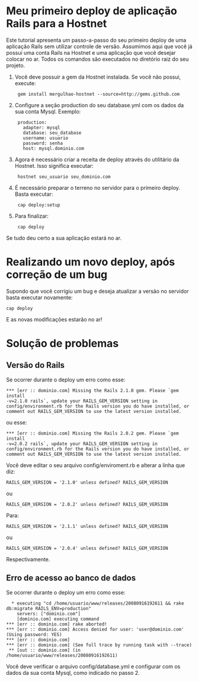 Meu primeiro deploy de aplicação Rails para a Hostnet
=====================================================

Este tutorial apresenta um passo-a-passo do seu primeiro deploy de uma aplicação Rails sem utilizar controle de versão. Assumimos aqui que você já possui uma conta Rails na Hostnet e uma aplicação que você desejar colocar no ar. Todos os comandos são executados no diretório raiz do seu projeto.

1. Você deve possuir a gem da Hostnet instalada. Se você não possui, execute:

        gem install mergulhao-hostnet --source=http://gems.github.com

2. Configure a seção production do seu database.yml com os dados da sua conta Mysql. Exemplo:

        production:
          adapter: mysql
          database: seu_database
          username: usuario
          password: senha
          host: mysql.dominio.com

3. Agora é necessário criar a receita de deploy através do utilitário da Hostnet. Isso significa executar:

        hostnet seu_usuario seu_dominio.com

4. É necessário preparar o terreno no servidor para o primeiro deploy. Basta executar:

        cap deploy:setup

5. Para finalizar:

        cap deploy

Se tudo deu certo a sua aplicação estará no ar.

Realizando um novo deploy, após correção de um bug
==================================================

Supondo que você corrigiu um bug e deseja atualizar a versão no servidor basta executar novamente:

    cap deploy

E as novas modificações estarão no ar!

Solução de problemas
====================

Versão do Rails
---------------

Se ocorrer durante o deploy um erro como esse:

    *** [err :: dominio.com] Missing the Rails 2.1.0 gem. Please `gem install 
    -v=2.1.0 rails`, update your RAILS_GEM_VERSION setting in 
    config/environment.rb for the Rails version you do have installed, or 
    comment out RAILS_GEM_VERSION to use the latest version installed.

ou esse:

    *** [err :: dominio.com] Missing the Rails 2.0.2 gem. Please `gem install 
    -v=2.0.2 rails`, update your RAILS_GEM_VERSION setting in 
    config/environment.rb for the Rails version you do have installed, or 
    comment out RAILS_GEM_VERSION to use the latest version installed.

Você deve editar o seu arquivo config/enviroment.rb e alterar a linha que diz:

    RAILS_GEM_VERSION = '2.1.0' unless defined? RAILS_GEM_VERSION

ou 

    RAILS_GEM_VERSION = '2.0.2' unless defined? RAILS_GEM_VERSION

Para:

    RAILS_GEM_VERSION = '2.1.1' unless defined? RAILS_GEM_VERSION

ou

    RAILS_GEM_VERSION = '2.0.4' unless defined? RAILS_GEM_VERSION

Respectivamente.

Erro de acesso ao banco de dados
--------------------------------

Se ocorrer durante o deploy um erro como esse:

      * executing "cd /home/usuario/www/releases/20080916192611 && rake db:migrate RAILS_ENV=production"
        servers: ["dominio.com"]
        [dominio.com] executing command
    *** [err :: dominio.com] rake aborted!
    *** [err :: dominio.com] Access denied for user: 'user@dominio.com' (Using password: YES)
    *** [err :: dominio.com] 
    *** [err :: dominio.com] (See full trace by running task with --trace)
     ** [out :: dominio.com] (in /home/usuario/www/releases/20080916192611)

Você deve verificar o arquivo config/database.yml e configurar com os dados da sua conta Mysql, como indicado no passo 2.

